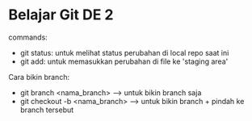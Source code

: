 # Belajar Git DE 2

commands:
- git status: untuk melihat status perubahan di local repo saat ini
- git add: untuk memasukkan perubahan di file ke 'staging area'

Cara bikin branch:
- git branch <nama_branch>  --> untuk bikin branch saja
- git checkout -b <nama_branch> --> untuk bikin branch + pindah ke branch tersebut